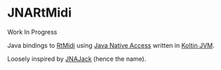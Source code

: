 # JNARtMidi

Work In Progress

Java bindings to [RtMidi](https://github.com/thestk/rtmidi)
using [Java Native Access](https://github.com/java-native-access/jna)
written in [Koltin JVM](https://kotlinlang.org/).

Loosely inspired by [JNAJack](https://github.com/jaudiolibs/jnajack) (hence the name).
